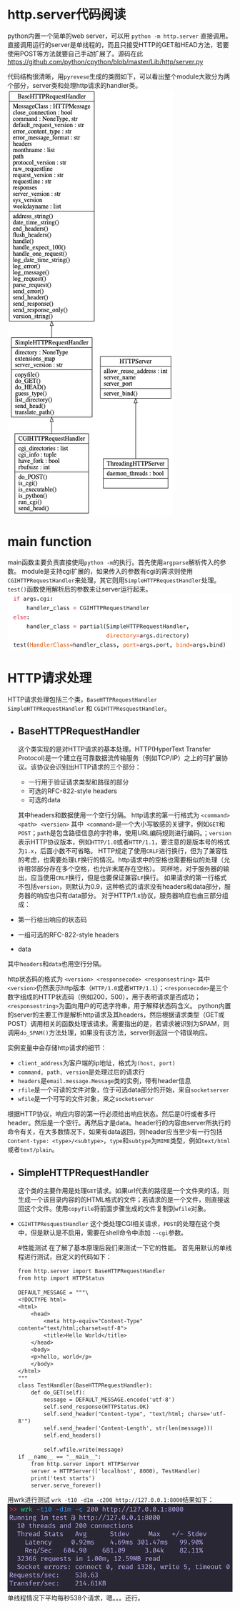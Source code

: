 # http.server代码阅读
python内置一个简单的web server，可以用 `python -m http.server` 直接调用。直接调用运行的server是单线程的，而且只接受HTTP的GET和HEAD方法，若要使用POST等方法就要自己手动扩展了。源码在此 https://github.com/python/cpython/blob/master/Lib/http/server.py

代码结构很清晰，用`pyrevese`生成的类图如下，可以看出整个module大致分为两个部分，server类和处理http请求的handler类。
![](https://raw.githubusercontent.com/yuuzao/mypicserver/master/img/20200620230723.webp)
# main function
main函数主要负责直接使用`python -m`的执行。首先使用`argparse`解析传入的参数。
module是支持cgi扩展的，如果传入的参数有cgi的需求则使用`CGIHTTPRequestHandler`来处理，其它则用`SimpleHTTPRequestHandler`处理。`test()`函数使用解析后的参数来让server运行起来。
![](https://raw.githubusercontent.com/yuuzao/mypicserver/master/img/20200620230852.webp)

# HTTP请求处理
HTTP请求处理包括三个类，`BaseHTTPRequestHandler` `SimpleHTTPRequestHandler` 和 `CGIHTTPResquestHandler`。
- ## BaseHTTPRequestHandler
    这个类实现的是对HTTP请求的基本处理。HTTP(HyperText Transfer Protocol)是一个建立在可靠数据流传输服务（例如TCP/IP）之上的可扩展协议。该协议会识别出HTTP请求的三个部分：
    - 一行用于验证请求类型和路径的部分
    - 可选的RFC-822-style headers
    - 可选的data

    其中headers和数据使用一个空行分隔。
    http请求的第一行格式为
    `<command> <path> <version>`
 其中` <command>`是一个大小写敏感的关键字，例如`GET`和`POST`；`path`是包含路径信息的字符串，使用URL编码规则进行编码。；`version`表示HTTP协议版本，例如`HTTP/1.0`或者`HTTP/1.1`，要注意的是版本号的格式为`1.x`，后面小数不可省略。
 HTTP规定了使用`CRLF`进行换行，但为了兼容性的考虑，也需要处理`LF`换行的情况。http请求中的空格也需要相似的处理（允许相邻部分存在多个空格，也允许末尾存在空格）。
 同样地，对于服务器的输出，应当使用`CRLF`换行，但是也要保证兼容`LF`换行。
 如果请求的第一行格式不包括`version`，则默认为0.9，这种格式的请求没有headers和data部分，服务器的响应也只有data部分。
 对于HTTP/1.x协议，服务器响应也由三部分组成：
 - 第一行给出响应的状态码
 - 一组可选的RFC-822-style headers
 - data

 其中`headers`和`data`也用空行分隔。
 
 http状态码的格式为
 `<version> <responsecode> <responsestring>`
 其中`<version>`仍然表示http版本（`HTTP/1.0`或者`HTTP/1.1`）；`<responsecode>`是三个数字组成的HTTP状态码（例如200，500），用于表明请求是否成功；`<responsestring>`为面向用户的可选字符串，用于解释状态码含义。
 python内置的server的主要工作是解析http请求及其headers，然后根据请求类型（GET或POST）调用相关的函数处理该请求。需要指出的是，若请求被识别为SPAM，则调用`do_SPAM()`方法处理，如果没有该方法，server则返回一个错误响应。
 
 实例变量中会存储http请求的细节：
 - `client_address`为客户端的ip地址，格式为`(host, port)`
 - `command, path, version`是处理过后的请求行
 - `headers`是`email.message.Message`类的实例，带有header信息
 - `rfile`是一个可读的文件对象，位于可选data部分的开始，来自`socketserver`
 - `wfile`是一个可写的文件对象，来之`socketserver`
 
 
 根据HTTP协议，响应内容的第一行必须给出响应状态。然后是0行或者多行header。然后是一个空行。再然后才是data。header行的内容由server所执行的命令有关，在大多数情况下，如果有data返回，则header应当至少有一行包括`Content-type: <type>/<subtype>`，`type`和`subtype`为`MIME`类型，例如`text/html`或者`text/plain`。
 
 
- ## SimpleHTTPRequestHandler

    这个类的主要作用是处理`GET`请求。如果url代表的路径是一个文件夹的话，则生成一个该目录内容的的HTML格式的文件；若请求的是一个文件，则直接返回这个文件。使用`copyfile`将前面步骤生成的文件复制到`wfile`对象。
- `CGIHTTPResquestHandler`
    这个类处理CGI相关请求，`POST`的处理在这个类中，但是默认是不启用，需要在shell命令中添加 `--cgi`参数。
    
    
    #性能测试
    在了解了基本原理后我们来测试一下它的性能。
    首先用默认的单线程进行测试，自定义的代码如下：
    ```
    from http.server import BaseHTTPRequestHandler
    from http import HTTPStatus

    DEFAULT_MESSAGE = """\
    <!DOCTYPE html>
    <html>
        <head>
            <meta http-equiv="Content-Type" content="text/html;charset=utf-8">
            <title>Hello World</title>
        </head>
        <body>
        <p>hello, world</p>
        </body>
    </html>
    """
    class TestHandler(BaseHTTPRequestHandler):
        def do_GET(self):
            message = DEFAULT_MESSAGE.encode('utf-8')
            self.send_response(HTTPStatus.OK)
            self.send_header("Content-type", "text/html; charse='utf-8'")
            self.send_header('Content-Length', str(len(message)))
            self.end_headers()
    
            self.wfile.write(message)
    if __name__ == "__main__":
        from http.server import HTTPServer
        server = HTTPServer(('localhost', 8000), TestHandler)
        print('test starts')
        server.serve_forever()
    ```
用wrk进行测试 `wrk -t10 -d1m -c200 http://127.0.0.1:8000`结果如下：
![](https://raw.githubusercontent.com/yuuzao/mypicserver/master/img/20200620230910.webp)
单线程情况下平均每秒538个请求，嗯。。。还行。


